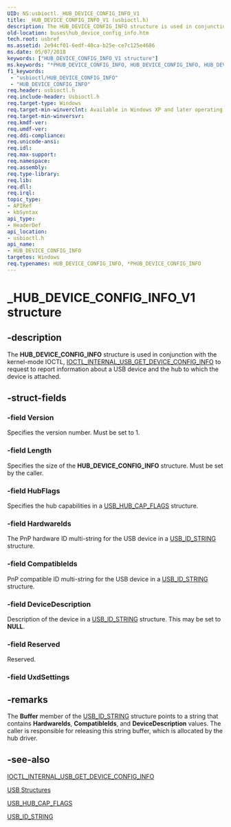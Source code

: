 ```yaml
---
UID: NS:usbioctl._HUB_DEVICE_CONFIG_INFO_V1
title: _HUB_DEVICE_CONFIG_INFO_V1 (usbioctl.h)
description: The HUB_DEVICE_CONFIG_INFO structure is used in conjunction with the kernel-mode IOCTL, IOCTL_INTERNAL_USB_GET_DEVICE_CONFIG_INFO to request to report information about a USB device and the hub to which the device is attached.
old-location: buses\hub_device_config_info.htm
tech.root: usbref
ms.assetid: 2e94cf01-6edf-40ca-b25e-ce7c125e4686
ms.date: 05/07/2018
keywords: ["HUB_DEVICE_CONFIG_INFO_V1 structure"]
ms.keywords: "*PHUB_DEVICE_CONFIG_INFO, HUB_DEVICE_CONFIG_INFO, HUB_DEVICE_CONFIG_INFO structure [Buses], PHUB_DEVICE_CONFIG_INFO, PHUB_DEVICE_CONFIG_INFO structure pointer [Buses], _HUB_DEVICE_CONFIG_INFO_V1, buses.hub_device_config_info, usbioctl/HUB_DEVICE_CONFIG_INFO, usbioctl/PHUB_DEVICE_CONFIG_INFO"
f1_keywords:
 - "usbioctl/HUB_DEVICE_CONFIG_INFO"
 - "HUB_DEVICE_CONFIG_INFO"
req.header: usbioctl.h
req.include-header: Usbioctl.h
req.target-type: Windows
req.target-min-winverclnt: Available in Windows XP and later operating systems.
req.target-min-winversvr: 
req.kmdf-ver: 
req.umdf-ver: 
req.ddi-compliance: 
req.unicode-ansi: 
req.idl: 
req.max-support: 
req.namespace: 
req.assembly: 
req.type-library: 
req.lib: 
req.dll: 
req.irql: 
topic_type:
- APIRef
- kbSyntax
api_type:
- HeaderDef
api_location:
- usbioctl.h
api_name:
- HUB_DEVICE_CONFIG_INFO
targetos: Windows
req.typenames: HUB_DEVICE_CONFIG_INFO, *PHUB_DEVICE_CONFIG_INFO
---
```


# _HUB_DEVICE_CONFIG_INFO_V1 structure


## -description


The <b>HUB_DEVICE_CONFIG_INFO</b> structure is used in conjunction with the kernel-mode IOCTL, <a href="https://docs.microsoft.com/windows-hardware/drivers/ddi/usbioctl/ni-usbioctl-ioctl_internal_usb_get_device_config_info">IOCTL_INTERNAL_USB_GET_DEVICE_CONFIG_INFO</a> to request to report information about a USB device and the hub to which the device is attached. 


## -struct-fields




### -field Version

Specifies the version number.  Must be set to 1. 


### -field Length

Specifies the size of the <b>HUB_DEVICE_CONFIG_INFO</b> structure. Must be set by the caller.


### -field HubFlags

Specifies the hub capabilities in a <a href="https://docs.microsoft.com/windows-hardware/drivers/ddi/usbioctl/ns-usbioctl-_usb_hub_cap_flags">USB_HUB_CAP_FLAGS</a> structure.  


### -field HardwareIds

The PnP hardware ID multi-string for the USB device in a <a href="https://docs.microsoft.com/windows-hardware/drivers/ddi/usbioctl/ns-usbioctl-_usb_id_string">USB_ID_STRING</a> structure. 


### -field CompatibleIds

 PnP compatible ID multi-string for the USB device in a <a href="https://docs.microsoft.com/windows-hardware/drivers/ddi/usbioctl/ns-usbioctl-_usb_id_string">USB_ID_STRING</a> structure. 


### -field DeviceDescription

Description of the device in a <a href="https://docs.microsoft.com/windows-hardware/drivers/ddi/usbioctl/ns-usbioctl-_usb_id_string">USB_ID_STRING</a> structure. This may be set to <b>NULL</b>.


### -field Reserved
Reserved.
 


### -field UxdSettings





## -remarks




 The <b>Buffer</b> member of the <a href="https://docs.microsoft.com/windows-hardware/drivers/ddi/usbioctl/ns-usbioctl-_usb_id_string">USB_ID_STRING</a> structure points to a string that contains <b>HardwareIds</b>, <b>CompatibleIds</b>, and <b>DeviceDescription</b> values.
The caller is responsible for releasing this string buffer, which is allocated by the hub driver.




## -see-also




<a href="https://docs.microsoft.com/windows-hardware/drivers/ddi/usbioctl/ni-usbioctl-ioctl_internal_usb_get_device_config_info">IOCTL_INTERNAL_USB_GET_DEVICE_CONFIG_INFO</a>



<a href="https://docs.microsoft.com/windows-hardware/drivers/ddi/index">USB Structures</a>



<a href="https://docs.microsoft.com/windows-hardware/drivers/ddi/usbioctl/ns-usbioctl-_usb_hub_cap_flags">USB_HUB_CAP_FLAGS</a>



<a href="https://docs.microsoft.com/windows-hardware/drivers/ddi/usbioctl/ns-usbioctl-_usb_id_string">USB_ID_STRING</a>
 

 

